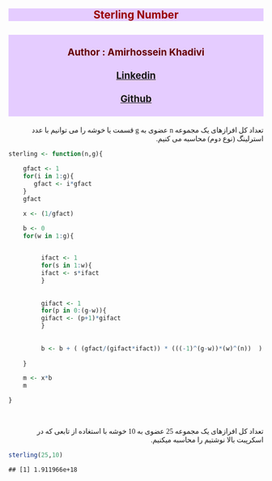 <html>

<body>

<style>
h2    {background-color: #E5CCFF ; text-align: center ; color:#990000}
h3    {background-color: #E5CCFF ; text-align: center ; color : #660000 ; font-size:135%}
p     {direction: rtl; font-family: "XB Niloofar"}
</style>

<h2 style={font-family: "XB Niloofar">
Sterling Number
</h2>

<h3 style={font-family: "XB Niloofar">
<br>
Author : Amirhossein Khadivi
<br><br>
<a href="https://linkedin.com/in/amirhossein-khadivi">Linkedin</a>
<br><br>
<a href="https://github.com/amirhossein-khadivi">Github</a>
<br><br>
</h3>

<p>

تعداد کل افرازهای یک مجموعه n عضوی به g قسمت یا خوشه را می توانیم با عدد
استرلینگ (نوع دوم) محاسبه می کنیم.

``` r
sterling <- function(n,g){
  
    gfact <- 1
    for(i in 1:g){
       gfact <- i*gfact
    }
    gfact

    x <- (1/gfact)

    b <- 0
    for(w in 1:g){

  
         ifact <- 1
         for(s in 1:w){
         ifact <- s*ifact
         }
  
  
         gifact <- 1
         for(p in 0:(g-w)){
         gifact <- (p+1)*gifact
         }
  
  
         b <- b + ( (gfact/(gifact*ifact)) * (((-1)^(g-w))*(w)^(n))  ) 
    
    }

    m <- x*b
    m

}
```

<br>

تعداد کل افرازهای یک مجموعه 25 عضوی به 10 خوشه با استغاده از تابعی که در
اسکرپبت بالا نوشتیم را محاسبه میکنیم. <br>

``` r
sterling(25,10)
```

    ## [1] 1.911966e+18

<br>

</p>

</html>
